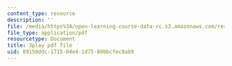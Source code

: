 ```yaml
---
content_type: resource
description: ''
file: /media/https%3A/open-learning-course-data-rc.s3.amazonaws.com/res-18-006-calculus-revisited-single-variable-calculus-fall-2010/89150ddc171504e41d7589bbcfec8ab9_XaxjVRXonPg.pdf
file_type: application/pdf
resourcetype: Document
title: 3play pdf file
uid: 89150ddc-1715-04e4-1d75-89bbcfec8ab9
---
```

